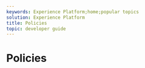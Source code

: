 ```yaml
---
keywords: Experience Platform;home;popular topics
solution: Experience Platform
title: Policies
topic: developer guide
---
```


# Policies